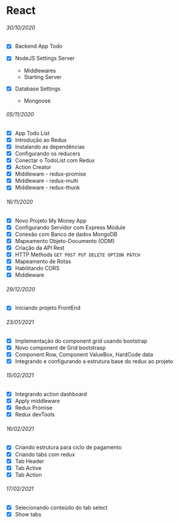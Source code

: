 # React

###### 30/10/2020

- [x] Backend App Todo
- [x] NodeJS Settings Server

  - Middlewares
  - Starting Server

- [x] Database Settings
  - Mongoose

###### 05/11/2020

- [x] App Todo List
- [x] Introdução ao Redux
- [x] Instalando as dependências
- [x] Configurando os reducers
- [x] Conectar o TodoList com Redux
- [x] Action Creator
- [x] Middleware - redux-promise
- [x] Middleware - redux-multi
- [x] Middleware - redux-thunk

###### 16/11/2020

- [x] Novo Projeto My Money App
- [x] Configurando Servidor com Express Módule
- [x] Conexão com Banco de dados MongoDB
- [x] Mapeamento Objeto-Documento (ODM)
- [x] Criação da API Rest
- [x] HTTP Methods `GET POST PUT DELETE OPTION PATCH`
- [x] Mapeamento de Rotas
- [x] Habilitando CORS
- [x] Middleware

###### 29/12/2020

- [x] Iniciando projeto FrontEnd

###### 23/01/2021

- [x] Implementação do component grid usando bootstrap
- [x] Novo component de Grid bootstrasp
- [x] Component Row, Component ValueBox, HardCode data
- [x] Integrando e configurando a estrutura base do redux ao projeto

###### 15/02/2021

- [x] Integrando action dashboard
- [x] Apply middleware
- [x] Redux Promise
- [x] Redux devTools

###### 16/02/2021

- [x] Criando estrutura para ciclo de pagamento
- [x] Criando tabs com redux
- [x] Tab Header
- [x] Tab Active
- [x] Tab Action

###### 17/02/2021

- [x] Selecionando conteúdo do tab select
- [x] Show tabs